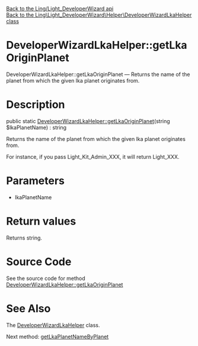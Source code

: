 [Back to the Ling/Light_DeveloperWizard api](https://github.com/lingtalfi/Light_DeveloperWizard/blob/master/doc/api/Ling/Light_DeveloperWizard.md)<br>
[Back to the Ling\Light_DeveloperWizard\Helper\DeveloperWizardLkaHelper class](https://github.com/lingtalfi/Light_DeveloperWizard/blob/master/doc/api/Ling/Light_DeveloperWizard/Helper/DeveloperWizardLkaHelper.md)


DeveloperWizardLkaHelper::getLkaOriginPlanet
================



DeveloperWizardLkaHelper::getLkaOriginPlanet — Returns the name of the planet from which the given lka planet originates from.




Description
================


public static [DeveloperWizardLkaHelper::getLkaOriginPlanet](https://github.com/lingtalfi/Light_DeveloperWizard/blob/master/doc/api/Ling/Light_DeveloperWizard/Helper/DeveloperWizardLkaHelper/getLkaOriginPlanet.md)(string $lkaPlanetName) : string




Returns the name of the planet from which the given lka planet originates from.

For instance, if you pass Light_Kit_Admin_XXX, it will return Light_XXX.




Parameters
================


- lkaPlanetName

    


Return values
================

Returns string.








Source Code
===========
See the source code for method [DeveloperWizardLkaHelper::getLkaOriginPlanet](https://github.com/lingtalfi/Light_DeveloperWizard/blob/master/Helper/DeveloperWizardLkaHelper.php#L27-L30)


See Also
================

The [DeveloperWizardLkaHelper](https://github.com/lingtalfi/Light_DeveloperWizard/blob/master/doc/api/Ling/Light_DeveloperWizard/Helper/DeveloperWizardLkaHelper.md) class.

Next method: [getLkaPlanetNameByPlanet](https://github.com/lingtalfi/Light_DeveloperWizard/blob/master/doc/api/Ling/Light_DeveloperWizard/Helper/DeveloperWizardLkaHelper/getLkaPlanetNameByPlanet.md)<br>


